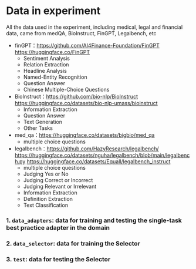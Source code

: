 # Data in experiment
All the data used in the experiment, including medical, legal and financial data, came from medQA, BioInstruct, FinGPT, Legalbench, etc
- finGPT：https://github.com/AI4Finance-Foundation/FinGPT https://huggingface.co/FinGPT
    - Sentiment Analysis
    - Relation Extraction
    - Headline Analysis
    - Named-Entity Recognition
    - Question Answer
    - Chinese Multiple-Choice Questions
- BioInstruct：https://github.com/bio-nlp/BioInstruct https://huggingface.co/datasets/bio-nlp-umass/bioinstruct
    - Information Extraction
    - Question Answer
    - Text Generation
    - Other Tasks
- med_qa：https://huggingface.co/datasets/bigbio/med_qa
    - multiple choice questions
- legalbench：https://github.com/HazyResearch/legalbench/ https://huggingface.co/datasets/nguha/legalbench/blob/main/legalbench.py https://huggingface.co/datasets/Equall/legalbench_instruct
    - multiple choice questions
    - Judging Yes or No
    - Judging Correct or Incorrect
    - Judging Relevant or Irrelevant
    - Information Extraction
    - Definition Extraction
    - Text Classification
### 1. `data_adapters`: data for training and testing the single-task best practice adapter in the domain


### 2. `data_selector`: data for training the Selector

### 3. `test`: data for testing the Selector
